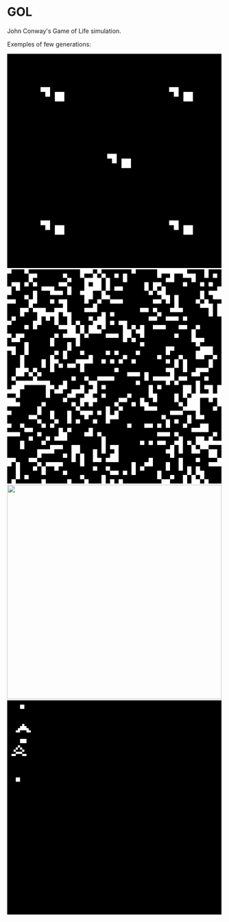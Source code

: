 # GOL
John Conway's Game of Life simulation.

Exemples of few generations:

<img src=Gifs/flowers.gif width="500" height="500" />

<img src=Gifs/random_gen_1.gif width="500" height="500" />

<img src=Gifs/random_gen_2.gif width="500" height="500" />

<img src=Gifs/glider_gun.gif width="500" height="500" />
